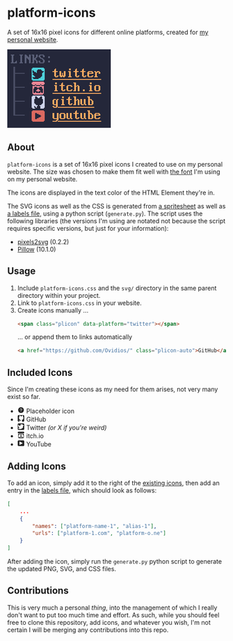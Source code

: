# platform-icons
A set of 16x16 pixel icons for different online platforms, created for [my personal website](https://jrmh.me).

![](images/links.png)

## About
`platform-icons` is a set of 16x16 pixel icons I created to use on my personal website. The size was chosen to make them fit well with [the font](https://int10h.org/oldschool-pc-fonts/fontlist/font?ibm_vga_8x16) I'm using on my personal website.

The icons are displayed in the text color of the HTML Element they're in.

The SVG icons as well as the CSS is generated from [a spritesheet](icons.png) as well as [a labels file](labels.json), using a python script (`generate.py`). The script uses the following libraries (the versions I'm using are notated not because the script requires specific versions, but just for your information):
- [pixels2svg](https://pypi.org/project/pixels2svg/) (0.2.2)
- [Pillow](https://pypi.org/project/pillow/) (10.1.0)

## Usage
1. Include `platform-icons.css` and the `svg/` directory in the same parent directory within your project.
2. Link to `platform-icons.css` in your website.
3. Create icons manually ...
    ```html
    <span class="plicon" data-platform="twitter"></span>
    ```
    ... or append them to links automatically
    ```html
    <a href="https://github.com/Ovidios/" class="plicon-auto">GitHub</a>
    ```

## Included Icons
Since I'm creating these icons as my need for them arises, not very many exist so far.
- ![](png/placeholder.png) Placeholder icon
- ![](png/github.png) GitHub
- ![](png/twitter.png) Twitter *(or X if you're weird)*
- ![](png/itch.io.png) itch.io
- ![](png/youtube.png) YouTube

## Adding Icons
To add an icon, simply add it to the right of the [existing icons](icons.png), then add an entry in the [labels file](labels.json), which should look as follows:
```json
[
    ...
    {
        "names": ["platform-name-1", "alias-1"],
        "urls": ["platform-1.com", "platform-o.ne"]
    }
]
```

After adding the icon, simply run the `generate.py` python script to generate the updated PNG, SVG, and CSS files.

## Contributions
This is very much a personal *thing*, into the management of which I really don't want to put too much time and effort. As such, while you should feel free to clone this repository, add icons, and whatever you wish, I'm not certain I will be merging any contributions into this repo.